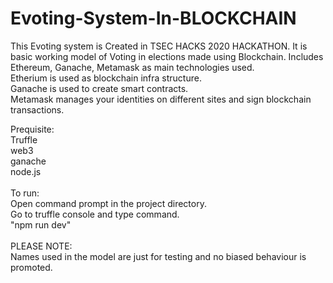 # Evoting-System-In-BLOCKCHAIN
This Evoting system is Created in TSEC HACKS 2020 HACKATHON. 
It is basic working model of Voting in elections made using Blockchain. Includes Ethereum, Ganache, Metamask as main technologies used.<br>
Etherium is used as blockchain infra structure.<br>
Ganache is used  to create smart contracts.<br>
Metamask manages your identities on different sites and sign blockchain transactions.<br>

Prequisite:<br>
Truffle<br>
web3<br>
ganache<br>
node.js<br>
<br>
To run:<br>
Open command prompt in the project directory.<br>
Go to truffle console and type command.<br>
"npm run dev"<br> 
<br>
PLEASE NOTE:<br>
Names used in the model are just for testing and no biased behaviour is promoted.<br>
